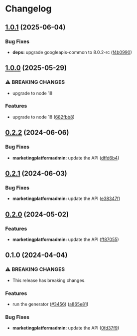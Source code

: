# Changelog

## [1.0.1](https://github.com/googleapis/google-api-nodejs-client/compare/marketingplatformadmin-v1.0.0...marketingplatformadmin-v1.0.1) (2025-06-04)


### Bug Fixes

* **deps:** upgrade googleapis-common to 8.0.2-rc ([f4b0990](https://github.com/googleapis/google-api-nodejs-client/commit/f4b099071040cfbcfe4a2e7d487d45ee93b369e0))

## [1.0.0](https://github.com/googleapis/google-api-nodejs-client/compare/marketingplatformadmin-v0.2.2...marketingplatformadmin-v1.0.0) (2025-05-29)


### ⚠ BREAKING CHANGES

* upgrade to node 18

### Features

* upgrade to node 18 ([682fbb8](https://github.com/googleapis/google-api-nodejs-client/commit/682fbb869189ae92b3e9a194d37d0548af0c1f92))

## [0.2.2](https://github.com/googleapis/google-api-nodejs-client/compare/marketingplatformadmin-v0.2.1...marketingplatformadmin-v0.2.2) (2024-06-06)


### Bug Fixes

* **marketingplatformadmin:** update the API ([dffd6b4](https://github.com/googleapis/google-api-nodejs-client/commit/dffd6b4183ae3361b343c9a3f7e4c3a6a077e2f8))

## [0.2.1](https://github.com/googleapis/google-api-nodejs-client/compare/marketingplatformadmin-v0.2.0...marketingplatformadmin-v0.2.1) (2024-06-03)


### Bug Fixes

* **marketingplatformadmin:** update the API ([e38347f](https://github.com/googleapis/google-api-nodejs-client/commit/e38347fbfac1737ccfadc0891bb65a97f79a06fc))

## [0.2.0](https://github.com/googleapis/google-api-nodejs-client/compare/marketingplatformadmin-v0.1.0...marketingplatformadmin-v0.2.0) (2024-05-02)


### Features

* **marketingplatformadmin:** update the API ([ff87055](https://github.com/googleapis/google-api-nodejs-client/commit/ff8705570be84e5c2b93bac53dc6dc38923137ef))

## 0.1.0 (2024-04-04)


### ⚠ BREAKING CHANGES

* This release has breaking changes.

### Features

* run the generator ([#3456](https://github.com/googleapis/google-api-nodejs-client/issues/3456)) ([a865e81](https://github.com/googleapis/google-api-nodejs-client/commit/a865e81539b315d3b321650663ba0b2555b1e5a1))


### Bug Fixes

* **marketingplatformadmin:** update the API ([0fd37f9](https://github.com/googleapis/google-api-nodejs-client/commit/0fd37f9c20fcd20cd4bb14ebea028b2ab95cd975))
